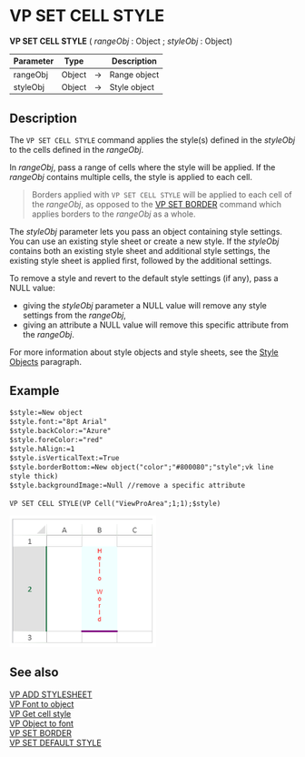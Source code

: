 # VP SET CELL STYLE



**VP SET CELL STYLE** ( *rangeObj* : Object  ; *styleObj*  : Object) 



|Parameter|Type||Description|
|---|---|---|---|
|rangeObj   |Object|->|Range object|
|styleObj    |Object|->|Style object|

## Description

The `VP SET CELL STYLE` command applies the style(s) defined in the *styleObj* to the cells defined in the *rangeObj*.

In *rangeObj*, pass a range of cells where the style will be applied. If the *rangeObj* contains multiple cells, the style is applied to each cell.

>Borders applied with `VP SET CELL STYLE` will be applied to each cell of the *rangeObj*, as opposed to the [VP SET BORDER](VP%20SET%20BORDER.md) command which applies borders to the *rangeObj* as a whole.

The *styleObj* parameter lets you pass an object containing style settings. You can use an existing style sheet or create a new style. If the *styleObj* contains both an existing style sheet and additional style settings, the existing style sheet is applied first, followed by the additional settings.

To remove a style and revert to the default style settings (if any), pass a NULL value:

* giving the *styleObj* parameter a NULL value will remove any style settings from the *rangeObj*,
* giving an attribute a NULL value will remove this specific attribute from the *rangeObj*.

For more information about style objects and style sheets, see the [Style Objects](../configuring.md#style-objects) paragraph.

## Example

```4d
$style:=New object
$style.font:="8pt Arial"
$style.backColor:="Azure"
$style.foreColor:="red"
$style.hAlign:=1
$style.isVerticalText:=True
$style.borderBottom:=New object("color";"#800080";"style";vk line style thick)
$style.backgroundImage:=Null //remove a specific attribute
 
VP SET CELL STYLE(VP Cell("ViewProArea";1;1);$style)
```

![](../images/cmd_vpSetCellStyle.PNG)

## See also

[VP ADD STYLESHEET](VP%20ADD%20STYLESHEET.md)<br/>
[VP Font to object](VP%20Font%20to%20object.md)<br/>
[VP Get cell style](VP%20Get%20cell%20style.md)<br/>
[VP Object to font](VP%20Object%20to%20font.md)<br/>
[VP SET BORDER](VP%20SET%20BORDER.md)<br/>
[VP SET DEFAULT STYLE](VP%20SET%20DEFAULT%20STYLE.md)